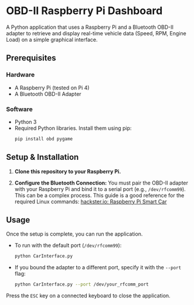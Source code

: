 # OBD-II Raspberry Pi Dashboard

A Python application that uses a Raspberry Pi and a Bluetooth OBD-II adapter to retrieve and display real-time vehicle data (Speed, RPM, Engine Load) on a simple graphical interface.

## Prerequisites

### Hardware
*   A Raspberry Pi (tested on Pi 4)
*   A Bluetooth OBD-II Adapter

### Software
*   Python 3
*   Required Python libraries. Install them using pip:
    ```bash
    pip install obd pygame
    ```

## Setup & Installation

1.  **Clone this repository to your Raspberry Pi.**

2.  **Configure the Bluetooth Connection:**
    You must pair the OBD-II adapter with your Raspberry Pi and bind it to a serial port (e.g., `/dev/rfcomm99`). This can be a complex process. This guide is a good reference for the required Linux commands:
    [hackster.io: Raspberry Pi Smart Car](https://www.hackster.io/tinkernut/raspberry-pi-smart-car-8641ca)

## Usage

Once the setup is complete, you can run the application.

*   To run with the default port (`/dev/rfcomm99`):
    ```bash
    python CarInterface.py
    ```

*   If you bound the adapter to a different port, specify it with the `--port` flag:
    ```bash
    python CarInterface.py --port /dev/your_rfcomm_port
    ```

Press the `ESC` key on a connected keyboard to close the application.
